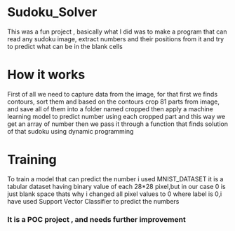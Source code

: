 # Sudoku_Solver
  This was a fun project , basically what I did was to make a program that can read any sudoku image, extract numbers and their positions from it and try to predict what can be in the blank cells
# How it works
  First of all we need to capture data from the image, for that first we  finds contours, sort them and based on the contours crop 81 parts from image, and save all of them into a folder named cropped then apply a machine learning model to predict number using each cropped part and this way we get an array of number then we pass it through a function that finds solution of that sudoku using dynamic programming
# Training
  To train a model that can predict the number i used MNIST_DATASET it is a tabular dataset having binary value of each 28*28 pixel,but in our case 0 is just blank space thats why i changed all pixel values to 0 where label is 0,i have used Support Vector Classifier to predict the numbers
### It is a POC project , and needs further improvement  
